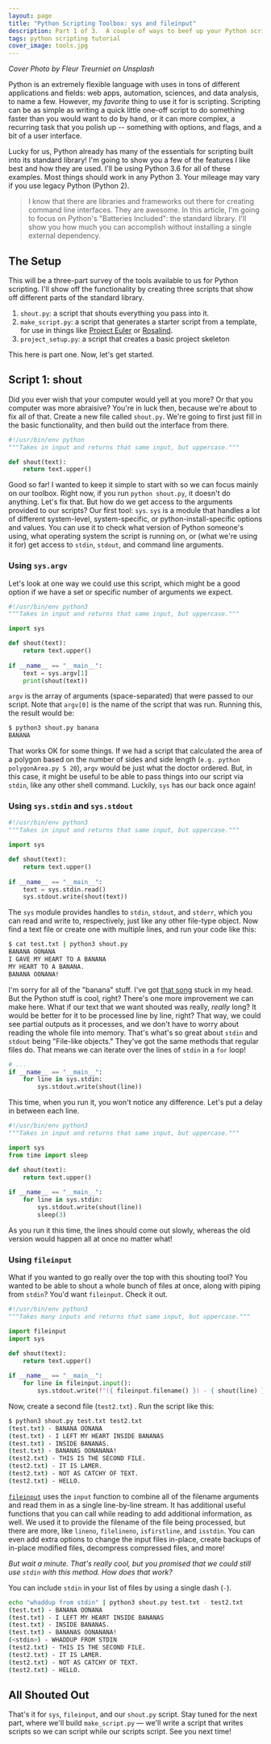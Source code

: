 ```yaml
---
layout: page
title: "Python Scripting Toolbox: sys and fileinput"
description: Part 1 of 3.  A couple of ways to beef up your Python scripts with the Standard Library.
tags: python scripting tutorial
cover_image: tools.jpg
---
```


*Cover Photo by Fleur Treurniet on Unsplash*

Python is an extremely flexible language with uses in tons of different applications and fields: web apps, automation, sciences, and data analysis, to name a few.  However, my *favorite* thing to use it for is scripting.  Scripting can be as simple as writing a quick little one-off script to do something faster than you would want to do by hand, or it can more complex, a recurring task that you polish up -- something with options, and flags, and a bit of a user interface.

Lucky for us, Python already has many of the essentials for scripting built into its standard library!  I'm going to show you a few of the features I like best and how they are used.  I'll be using Python 3.6 for all of these examples.  Most things should work in any Python 3.  Your mileage may vary if you use legacy Python (Python 2). 

> I know that there are libraries and frameworks out there for creating command line interfaces.  They are awesome.  In this article, I'm going to focus on Python's "Batteries Included": the standard library.  I'll show you how much you can accomplish without installing a single external dependency.

## The Setup

This will be a three-part survey of the tools available to us for Python scripting.  I'll show off the functionality by creating three scripts that show off different parts of the standard library.

1. `shout.py`: a script that shouts everything you pass into it.
2. `make_script.py`: a script that generates a starter script from a template, for use in things like [Project Euler](https://projecteuler.net/) or [Rosalind](http://rosalind.info/problems/locations/).
3. `project_setup.py`: a script that creates a basic project skeleton

This here is part one.  Now, let's get started.

## Script 1: shout

Did you ever wish that your computer would yell at you more?  Or that you computer was more abraisive?  You're in luck then, because we're about to fix all of that.  Create a new file called `shout.py`.  We're going to first just fill in the basic functionality, and then build out the interface from there.

```python
#!/usr/bin/env python
"""Takes in input and returns that same input, but uppercase."""

def shout(text):
    return text.upper()
```

Good so far!  I wanted to keep it simple to start with so we can focus mainly on our toolbox.  Right now, if you run `python shout.py`, it doesn't do anything.  Let's fix that.  But how do we get access to the arguments provided to our scripts?  Our first tool: `sys`.  `sys` is a module that handles a lot of different system-level, system-specific, or python-install-specific options and values.  You can use it to check what version of Python someone's using, what operating system the script is running on, or (what we're using it for) get access to `stdin`, `stdout`, and command line arguments.

### Using `sys.argv`

Let's look at one way we could use this script, which might be a good option if we have a set or specific number of arguments we expect.

```python
#!/usr/bin/env python3
"""Takes in input and returns that same input, but uppercase."""

import sys

def shout(text):
    return text.upper()
  
if __name__ == "__main__":
    text = sys.argv[1]
    print(shout(text))
```

`argv` is the array of arguments (space-separated) that were passed to our script.  Note that `argv[0]` is the name of the script that was run.  Running this, the result would be:

```bash
$ python3 shout.py banana
BANANA
```

That works OK for some things.  If we had a script that calculated the area of a polygon based on the number of sides and side length (`e.g. python polygonArea.py 5 20`), `argv` would be just what the doctor ordered.  But, in this case, it might be useful to be able to pass things into our script via `stdin`, like any other shell command.  Luckily, `sys` has our back once again!

### Using `sys.stdin` and `sys.stdout`

```python
#!/usr/bin/env python3
"""Takes in input and returns that same input, but uppercase."""

import sys

def shout(text):
    return text.upper()
  
if __name__ == "__main__":
    text = sys.stdin.read()
    sys.stdout.write(shout(text))
```

The `sys` module provides handles to `stdin`, `stdout`, and `stderr`, which you can read and write to, respectively, just like any other file-type object.  Now find a text file or create one with multiple lines, and run your code like this:

```bash
$ cat test.txt | python3 shout.py
BANANA OONANA
I GAVE MY HEART TO A BANANA
MY HEART TO A BANANA.
BANANA OONANA!
```

I'm sorry for all of the "banana" stuff.  I've got [that song](https://www.youtube.com/watch?v=BQ0mxQXmLsk) stuck in my head.  But the Python stuff is cool, right?  There's one more improvement we can make here.  What if our text that we want shouted was really, *really* long?  It would be better for it to be processed line by line, right?  That way, we could see partial outputs as it processes, and we don't have to worry about reading the whole file into memory.  That's what's so great about `stdin` and `stdout` being "File-like objects."  They've got the same methods that regular files do.  That means we can iterate over the lines of `stdin` in a `for` loop!

```python
# ...
if __name__ == "__main__":
    for line in sys.stdin:
        sys.stdout.write(shout(line))
```

This time, when you run it, you won't notice any difference.  Let's put a delay in between each line.

```python
#!/usr/bin/env python3
"""Takes in input and returns that same input, but uppercase."""

import sys
from time import sleep

def shout(text):
    return text.upper()
  
if __name__ == "__main__":
    for line in sys.stdin:
        sys.stdout.write(shout(line))
        sleep(3)
```

As you run it this time, the lines should come out slowly, whereas the old version would happen all at once no matter what!

### Using `fileinput`

What if you wanted to go really over the top with this shouting tool?  You wanted to be able to shout a whole bunch of files at once, along with piping from `stdin`?  You'd want `fileinput`.  Check it out.

```python
#!/usr/bin/env python3
"""Takes many inputs and returns that same input, but uppercase."""

import fileinput
import sys

def shout(text):
    return text.upper()
  
if __name__ == "__main__":
    for line in fileinput.input():
        sys.stdout.write(f"({ fileinput.filename() }) - { shout(line) }")
```

Now, create a second file (`test2.txt`) .  Run the script like this:

```bash
$ python3 shout.py test.txt test2.txt
(test.txt) - BANANA OONANA
(test.txt) - I LEFT MY HEART INSIDE BANANAS
(test.txt) - INSIDE BANANAS.
(test.txt) - BANANAS OONANANA!
(test2.txt) - THIS IS THE SECOND FILE.
(test2.txt) - IT IS LAMER.
(test2.txt) - NOT AS CATCHY OF TEXT.
(test2.txt) - HELLO.
```

[`fileinput`](https://docs.python.org/3/library/fileinput.html) uses the `input` function to combine all of the filename arguments and read them in as a single line-by-line stream.  It has additional useful functions that you can call while reading to add additional information, as well.  We used it to provide the filename of the file being processed, but there are more, like `lineno`, `filelineno`, `isfirstline`, and `isstdin`.  You can even add extra options to change the input files in-place, create backups of in-place modified files, decompress compressed files, and more!

*But wait a minute.  That's really cool, but you promised that we could still use `stdin` with this method.  How does that work?*

You can include `stdin` in your list of files by using a single dash (`-`).

```bash
echo "whaddup from stdin" | python3 shout.py test.txt - test2.txt
(test.txt) - BANANA OONANA
(test.txt) - I LEFT MY HEART INSIDE BANANAS
(test.txt) - INSIDE BANANAS.
(test.txt) - BANANAS OONANANA!
(<stdin>) - WHADDUP FROM STDIN
(test2.txt) - THIS IS THE SECOND FILE.
(test2.txt) - IT IS LAMER.
(test2.txt) - NOT AS CATCHY OF TEXT.
(test2.txt) - HELLO.
```

## All Shouted Out

That's it for `sys`, `fileinput`, and our `shout.py` script.  Stay tuned for the next part, where we'll build `make_script.py` — we'll write a script that writes scripts so we can script while our scripts script.  See you next time!